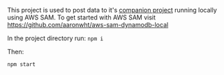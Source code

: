 This project is used to post data to it's [companion project](https://github.com/aaronwht/aws-sam-localhost) running locally using AWS SAM.  To get started with AWS SAM visit https://github.com/aaronwht/aws-sam-dynamodb-local


In the project directory run:
`npm i`

Then:

`npm start`
